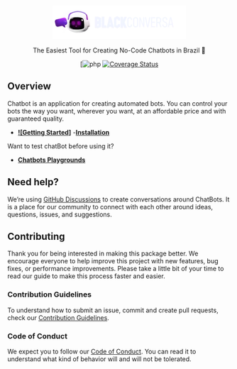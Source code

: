 <p align= "center">
        <a href="http://localhost/trabalho%202/index2.php"> 
        <img src="./images/logo.webp" alt="logo_application">     
   </a>            
   </p>
    <p align="center"> The Easiest Tool for Creating No-Code Chatbots in Brazil 🤖
    
  </p>
  <div align="center">

[![php](https://img.shields.io/badge/PHP-777BB4?logo=php&logoColor=white&style=for-the-badge)<space><space>
[![Coverage Status](https://img.shields.io/coveralls/github/vlgkkkjaj/chatbot?color=8257E5&style=for-the-badge)](https://coveralls.io/github/chatbot/chatbot?branch=develop)

</div>

  ## Overview

   Chatbot is an application for creating automated bots. You can control your bots the way you want, wherever you want, at an affordable price and with guaranteed quality.
   - **[![Getting Started]](Link)**
      -**[Installation](link)** 

   Want to test chatBot before using it?

  - **[Chatbots Playgrounds](link)**



## Need help?

We’re using [GitHub Discussions](https://github.com/vlgkkjsj/chatBot/discussions) to create conversations around ChatBots. It is a place for our community to connect with each other around ideas, questions, issues, and suggestions.

## Contributing

Thank you for being interested in making this package better. We encourage everyone to help improve this project with new features, bug fixes, or performance improvements. Please take a little bit of your time to read our guide to make this process faster and easier.

### Contribution Guidelines

To understand how to submit an issue, commit and create pull requests, check our [Contribution Guidelines](/.github/CONTRIBUTING.md).

### Code of Conduct

We expect you to follow our [Code of Conduct](/.github/CODE_OF_CONDUCT.md). You can read it to understand what kind of behavior will and will not be tolerated.
 </div>
